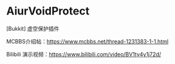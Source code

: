 # AiurVoidProtect
[Bukkit] 虚空保护插件

MCBBS介绍帖：https://www.mcbbs.net/thread-1231383-1-1.html

Bilibili 演示视频：https://www.bilibili.com/video/BV1ty4y1j72d/

